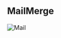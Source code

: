 ## MailMerge

![Mail](https://github.com/user-attachments/assets/47bad8d3-55a6-4347-874c-177799e776ce)
